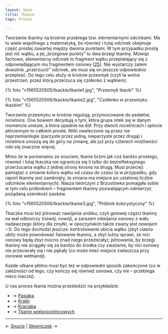 ```yaml
---
layout: base
title: Tkanie
tags: Proces

---
```

Tworzenie tkaniny na krośnie przebiega tzw. elementarnymi odcinkami. Ma to wiele wspólnego z matematyką, bo również i tutaj odcinek obejmuje część prostej zawartej między dwoma punktami. W tym przypadku prostą jest nić wątku, a jej „brzegowe punkty” to dwa brzegi tkaniny. Mówiąc fachowo, elementarny odcinek to fragment wątku przeplatający się z odpowiadającym mu fragmentem osnowy \[[25](/bibliografia/#main)\]. Nie wystarczy zatem dowolnie „przerzucić” odcinek, ale musi się on jeszcze odpowiednio przepleść. Do tego celu służy w krośnie przesmyk (czyli ta wolna przestrzeń, przez którą przerzuca się czółenko z wątkiem).

{% foto "v1565520505/tkackie/tkanie1.jpg", "Przesmyk tkacki" %}

{% foto "v1565520506/tkackie/tkanie2.jpg", "Czółenko w przesmyku tkackim" %}

Tworzenie przesmyku w krośnie regulują, przymocowane do pedałów, nicielnice. One bowiem decydują o tym, która grupa nitek się w danym momencie uniesie, a która opadnie na dół. Przy dwóch nicielnicach i splocie płóciennym to całkiem proste. Nitki nawleczone są przez nie naprzemianlegle (parzyste przez jedną, nieparzyste przez drugą) i nicielnice unoszą się do góry na zmianę, ale już przy czterech możliwości robi się znacznie więcej.

Mimo że w porównaniu ze snuciem, tkanie brzmi jak coś bardzo prostego, również i tutaj tkaczka nie ogranicza się li tylko do bezrefleksyjnego przerzucania wątku z jednej strony krosna na drugą. Musi przecież pamiętać o zmianie koloru wątku od czasu do czasu (a w przypadku, gdy raport tkaniny jest zamknięty, ta zmiana ma miejsce po ustalonej liczbie odcinków elementarnych). Nasza twórczyni z Brzustówka pomagała sobie w tym celu próbnikiem – fragmentem tkaniny pozwalającym odmierzyć pożądaną szerokość pasków.

{% foto "v1565520506/tkackie/tkanie3.jpg", "Próbnik kolorystyczny" %}

Tkaczka musi też pilnować nawijania urobku, czyli gotowej części tkaniny na wał odbiorczy (_nawój, nowój_), a zarazem odwijania osnowy z wału nadawczego (który dla zmyłki, w opoczyńskim także zwany jest _nawojem_ :-)). Do tego dochodzi jeszcze: kontrolowanie ubicia wątku (zbyt ciasno ubity może powodować falowanie tkaniny, a zbyt luźny sprawi, że nici osnowy będą zbyt mocno znad niego przezierały); pilnowanie, by brzegi tkaniny nie ściągały się za bardzo do środka czy zważanie, by nici osnowy nie przecierały się i nie pękały (co może mieć miejsce zwłaszcza przy osnowie wełnianej).

Każde utkane płótno musi być też w odpowiedni sposób zakończone (co w zależności od tego, czy kończy się również osnowa, czy nie – przebiega nieco inaczej).

U nas proces tkania można prześledzić na przykładzie:

* → [Pasiaka](/tkanie/pasiak/#main)
* → [Krajki](/tkanie/krajka/#main)
* → [Kraciaka](/tkanie/kraciak/#main)
* → [Tkanin wielonicielnicowych](/tkanie/tkaniny-wielonicielnicowe/#main)

***

← [Snucie](/snucie/#main) | [Słowniczek](/slowniczek/#main) →